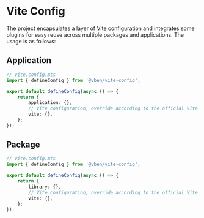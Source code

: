 # Vite Config

The project encapsulates a layer of Vite configuration and integrates some plugins for easy reuse across multiple packages and applications. The usage is as follows:

## Application

```ts
// vite.config.mts
import { defineConfig } from '@vben/vite-config';

export default defineConfig(async () => {
    return {
        application: {},
        // Vite configuration, override according to the official Vite documentation
        vite: {},
    };
});
```

## Package

```ts
// vite.config.mts
import { defineConfig } from '@vben/vite-config';

export default defineConfig(async () => {
    return {
        library: {},
        // Vite configuration, override according to the official Vite documentation
        vite: {},
    };
});
```

